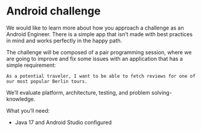 # Android challenge
We would like to learn more about how you approach a challenge as an Android Engineer.
There is a simple app that isn’t made with best practices in mind and works perfectly in the happy path.

The challenge will be composed of a pair programming session, where we are going to improve and fix some issues with an application that has a simple requirement:

```
As a potential traveler, I want to be able to fetch reviews for one of our most popular Berlin tours.
```

We’ll evaluate platform, architecture, testing, and problem solving-knowledge.

What you’ll need:
- Java 17 and Android Studio configured
